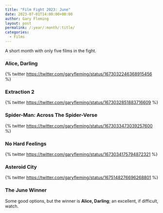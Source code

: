 ```yaml
---
title: "Film Fight 2023: June"
date: 2023-07-01T14:00:00+00:00
author: Gary Fleming
layout: post
permalink: /:year/:month/:title/
categories:
  - Films
---
```


A short month with only five films in the fight.

### Alice, Darling

{% twitter https://twitter.com/garyfleming/status/1673032246368915456 %}

### Extraction 2

{% twitter https://twitter.com/garyfleming/status/1673032851883716609 %}

### Spider-Man: Across The Spider-Verse

{% twitter https://twitter.com/garyfleming/status/1673033473039257600 %}

### No Hard Feelings

{% twitter https://twitter.com/garyfleming/status/1673034175794872321 %}

### Asteroid City

{% twitter https://twitter.com/garyfleming/status/1675148276696268801 %}


### The June Winner

Some good options, but the winner is **Alice, Darling**; an excellent, if difficult, watch.
